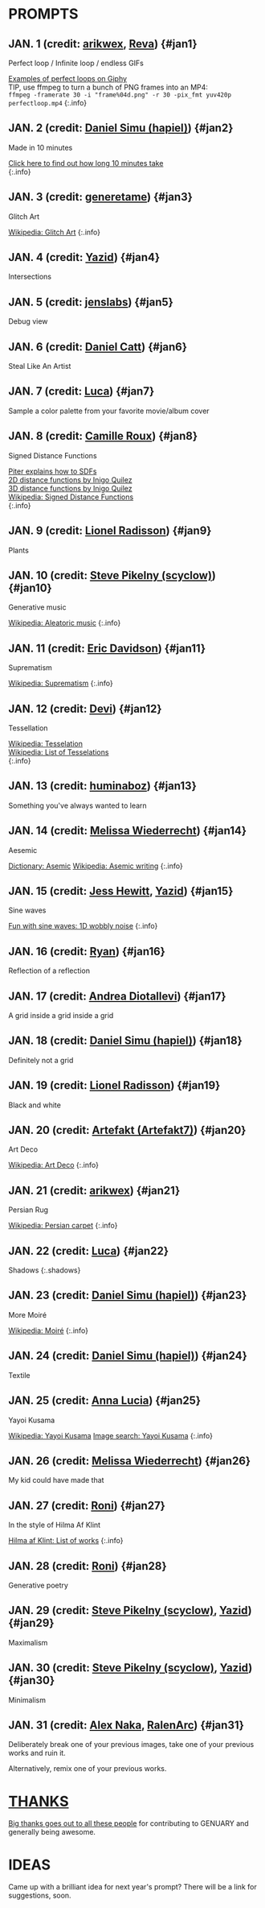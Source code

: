 # PROMPTS

## JAN. 1 <span class="credit">(credit: [arikwex](https://github.com/arikwex), [Reva](https://twitter.com/Reva_fyw))</span> {#jan1}

Perfect loop / Infinite loop / endless GIFs

[Examples of perfect loops on Giphy](https://giphy.com/search/perfect-loop)  
TIP, use ffmpeg to turn a bunch of PNG frames into an MP4:  
`ffmpeg -framerate 30 -i "frame%04d.png" -r 30 -pix_fmt yuv420p perfectloop.mp4`
{:.info}

## JAN. 2 <span class="credit">(credit: [Daniel Simu (hapiel)](https://twitter.com/Hapiel))</span> {#jan2}

Made in 10 minutes

[Click here to find out how long 10 minutes take](https://www.google.com/search?hl=en&q=timer%2010%20minutes)  
{:.info}

## JAN. 3 <span class="credit">(credit: [generetame](https://twitter.com/generateme_blog))</span> {#jan3}

Glitch Art

[Wikipedia: Glitch Art](https://en.wikipedia.org/wiki/Glitch_art)
{:.info}

## JAN. 4 <span class="credit">(credit: [Yazid](https://twitter.com/Yazid))</span> {#jan4}

Intersections

## JAN. 5 <span class="credit">(credit: [jenslabs](https://twitter.com/jenslabs))</span> {#jan5}

Debug view

## JAN. 6 <span class="credit">(credit: [Daniel Catt](https://twitter.com/revdancatt))</span> {#jan6}

Steal Like An Artist

## JAN. 7 <span class="credit">(credit: [Luca](https://twitter.com/ioan1x))</span> {#jan7}

Sample a color palette from your favorite movie/album cover

## JAN. 8 <span class="credit">(credit: [Camille Roux](https://twitter.com/camillerouxart))</span> {#jan8}

Signed Distance Functions

[Piter explains how to SDFs](wtsdf)  
[2D distance functions by Inigo Quilez](https://iquilezles.org/articles/distfunctions2d/)  
[3D distance functions by Inigo Quilez](https://iquilezles.org/articles/distfunctions/)  
[Wikipedia: Signed Distance Functions](https://en.wikipedia.org/wiki/Signed_distance_function)  
{:.info}

## JAN. 9 <span class="credit">(credit: [Lionel Radisson](https://twitter.com/MAKIO135))</span> {#jan9}

Plants

## JAN. 10 <span class="credit">(credit: [Steve Pikelny (scyclow)](https://twitter.com/steviepxyz))</span> {#jan10}

Generative music

[Wikipedia: Aleatoric music](https://en.wikipedia.org/wiki/Aleatoric_music)
{:.info}

## JAN. 11 <span class="credit">(credit: [Eric Davidson](https://twitter.com/TheBuffED))</span> {#jan11}

Suprematism

[Wikipedia: Suprematism](https://en.wikipedia.org/wiki/Suprematism)
{:.info}

## JAN. 12 <span class="credit">(credit: [Devi](https://twitter.com/deviparikh))</span> {#jan12}

Tessellation

[Wikipedia: Tesselation](https://en.wikipedia.org/wiki/Tessellation)  
[Wikipedia: List of Tesselations](https://en.wikipedia.org/wiki/List_of_tessellations)  
{:.info}

## JAN. 13 <span class="credit">(credit: [huminaboz](https://twitter.com/huminaboz))</span> {#jan13}

Something you've always wanted to learn

## JAN. 14 <span class="credit">(credit: [Melissa Wiederrecht](https://twitter.com/mwiederrecht))</span> {#jan14}

Aesemic

[Dictionary: Asemic](https://dictionary.cambridge.org/us/dictionary/english/asemic)
[Wikipedia: Asemic writing](https://en.wikipedia.org/wiki/Asemic_writing)
{:.info}

## JAN. 15 <span class="credit">(credit: [Jess Hewitt](https://twitter.com/rustysniper1), [Yazid](https://twitter.com/Yazid))</span> {#jan15}

Sine waves

[Fun with sine waves: 1D wobbly noise](https://www.desmos.com/calculator/nhbzwkhij3)
{:.info}

## JAN. 16 <span class="credit">(credit: [Ryan](https://twitter.com/keisans))</span> {#jan16}

Reflection of a reflection

## JAN. 17 <span class="credit">(credit: [Andrea Diotallevi](https://twitter.com/adiotalleviart))</span> {#jan17}

A grid inside a grid inside a grid

## JAN. 18 <span class="credit">(credit: [Daniel Simu (hapiel)](https://twitter.com/Hapiel))</span> {#jan18}

Definitely not a grid

## JAN. 19 <span class="credit">(credit: [Lionel Radisson](https://twitter.com/MAKIO135))</span> {#jan19}

Black and white

## JAN. 20 <span class="credit">(credit: [Artefakt (Artefakt7)](https://twitter.com/artefakt_7))</span> {#jan20}

Art Deco

[Wikipedia: Art Deco](https://en.wikipedia.org/wiki/Art_Deco)
{:.info}

## JAN. 21 <span class="credit">(credit: [arikwex](https://github.com/arikwex))</span> {#jan21}

Persian Rug

[Wikipedia: Persian carpet](https://en.wikipedia.org/wiki/Persian_carpet)
{:.info}

## JAN. 22 <span class="credit">(credit: [Luca](https://twitter.com/ioan1x))</span> {#jan22}

Shadows
{:.shadows}

## JAN. 23 <span class="credit">(credit: [Daniel Simu (hapiel)](https://twitter.com/Hapiel))</span> {#jan23}

More Moiré

[Wikipedia: Moiré](https://en.wikipedia.org/wiki/Moir%C3%A9_pattern)
{:.info}

## JAN. 24 <span class="credit">(credit: [Daniel Simu (hapiel)](https://twitter.com/Hapiel))</span> {#jan24}

Textile

## JAN. 25 <span class="credit">(credit: [Anna Lucia](https://twitter.com/annaluciacodes))</span> {#jan25}

Yayoi Kusama

[Wikipedia: Yayoi Kusama](https://en.wikipedia.org/wiki/Yayoi_Kusama)
[Image search: Yayoi Kusama](https://duckduckgo.com/?q=yayoi+kusama&ia=images&iax=images)
{:.info}

## JAN. 26 <span class="credit">(credit: [Melissa Wiederrecht](https://twitter.com/mwiederrecht))</span> {#jan26}

My kid could have made that

## JAN. 27 <span class="credit">(credit: [Roni](https://twitter.com/KaufmanRoni))</span> {#jan27}

In the style of Hilma Af Klint

[Hilma af Klint: List of works](https://www.wikiart.org/en/hilma-af-klint/all-works#!#filterName:all-paintings-chronologically,resultType:masonry)
{:.info}

## JAN. 28 <span class="credit">(credit: [Roni](https://twitter.com/KaufmanRoni))</span> {#jan28}

Generative poetry

## JAN. 29 <span class="credit">(credit: [Steve Pikelny (scyclow)](https://twitter.com/steviepxyz), [Yazid](https://twitter.com/Yazid))</span> {#jan29}

Maximalism

## JAN. 30 <span class="credit">(credit: [Steve Pikelny (scyclow)](https://twitter.com/steviepxyz), [Yazid](https://twitter.com/Yazid))</span> {#jan30}

Minimalism

## JAN. 31 <span class="credit">(credit: [Alex Naka](https://twitter.com/gottapatchemall), [RalenArc](https://twitter.com/RalenArc))</span> {#jan31}

Deliberately break one of your previous images, take one of your previous works and ruin it. 

Alternatively, remix one of your previous works.

# [THANKS](thanks)

[Big thanks goes out to all these people](thanks) for contributing to GENUARY and generally being awesome.

# IDEAS

Came up with a brilliant idea for next year's prompt? There will be a link for suggestions, soon.

<script>
  function setHighlight () {
    const now = new Date();
    // The if statement makes sure we only highlight days in January 2023
    if (now.getFullYear() !== 2023 || now.getMonth() !== 0) return;
    const hash = "#jan" + now.getDate();
    if (!document.location.hash) document.location = hash;
    document.querySelector(hash).classList.add("today");
  }

  // Make sure we aren't trying to do this before
  // the browser has loaded the whole page
  onload=setHighlight;
</script>
